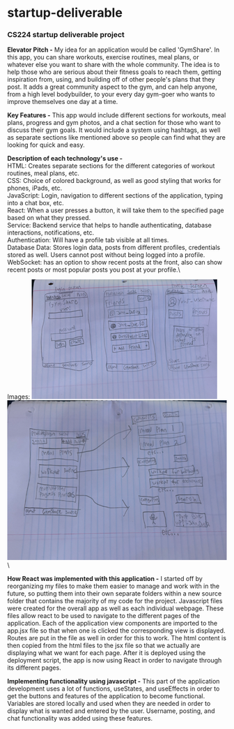 # startup-deliverable
### CS224 startup deliverable project
**Elevator Pitch -** My idea for an application would be called 'GymShare'. In this app, you
can share workouts, exercise routines, meal plans, or whatever else you
want to share with the whole community. The idea is to help those who are
serious about their fitness goals to reach them, getting inspiration from, using,
and building off of other people's plans that they post. It adds a great
community aspect to the gym, and can help anyone, from a high level bodybuilder,
to your every day gym-goer who wants to improve themselves one day at a time.

**Key Features -** This app would include different sections for workouts, meal plans,
progress and gym photos, and a chat section for those who want to discuss their gym goals. It would include
a system using hashtags, as well as separate sections like mentioned above so people
can find what they are looking for quick and easy.

**Description of each technology's use -**\
HTML: Creates separate sections for the different categories of workout routines, meal plans, etc.\
CSS: Choice of colored background, as well as good styling that works for phones, iPads, etc.\
JavaScript: Login, navigation to different sections of the application, typing into a chat box, etc.\
React: When a user presses a button, it will take them to the specified page based on what they pressed.\
Service: Backend service that helps to handle authenticating, database interactions, notifications, etc.\
Authentication: Will have a profile tab visible at all times.\
Database Data: Stores login data, posts from different profiles, credentials stored as well. Users cannot post without being logged into a profile.\
WebSocket: has an option to show recent posts at the front, also can show recent posts or most popular posts you post at your profile.\

Images:
![Sketch 1](image1.png.png)\
![Sketch 2](image2.png.png)\

**How React was implemented with this application -** I started off by reorganizing my files to make them easier to manage and work with in the future, so putting them into their own separate folders within a new source folder that contains the majority of my code for the project. Javascript files were created for the overall app as well as each individual webpage. These files allow react to be used to navigate to the different pages of the application. Each of the application view components are imported to the app.jsx file so that when one is clicked the corresponding view is displayed. Routes are put in the file as well in order for this to work. The html content is then copied from the html files to the jsx file so that we actually are displaying what we want for each page. After it is deployed using the deployment script, the app is now using React in order to navigate through its different pages.

**Implementing functionality using javascript -** This part of the application development uses a lot of functions, useStates, and useEffects in order to get the buttons and features of the application to become functional. Variables are stored locally and used when they are needed in order to display what is wanted and entered by the user. Username, posting, and chat functionality was added using these features. 
